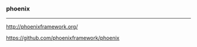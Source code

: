### phoenix
---
http://phoenixframework.org/

https://github.com/phoenixframework/phoenix

```
```

```
```

```
```



